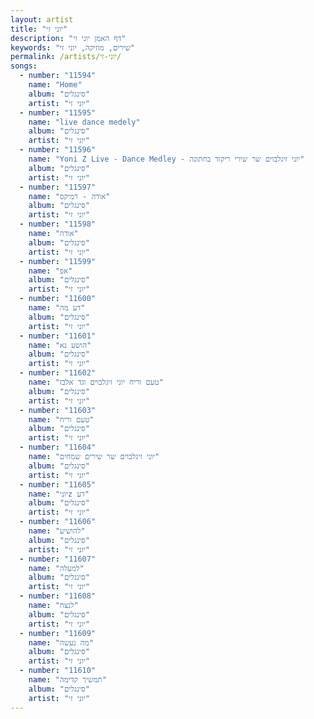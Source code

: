 ```yaml
---
layout: artist
title: "יוני זי"
description: "דף האמן יוני זי"
keywords: "שירים, מוזיקה, יוני זי"
permalink: /artists/יוני-זי/
songs:
  - number: "11594"
    name: "Home"
    album: "סינגלים"
    artist: "יוני זי"
  - number: "11595"
    name: "live dance medely"
    album: "סינגלים"
    artist: "יוני זי"
  - number: "11596"
    name: "Yoni Z Live - Dance Medley - יוני זיגלבוים שר שירי ריקוד בחתונה"
    album: "סינגלים"
    artist: "יוני זי"
  - number: "11597"
    name: "אודה - רמיקס"
    album: "סינגלים"
    artist: "יוני זי"
  - number: "11598"
    name: "אודה"
    album: "סינגלים"
    artist: "יוני זי"
  - number: "11599"
    name: "אפ"
    album: "סינגלים"
    artist: "יוני זי"
  - number: "11600"
    name: "דע מה"
    album: "סינגלים"
    artist: "יוני זי"
  - number: "11601"
    name: "הושע נא"
    album: "סינגלים"
    artist: "יוני זי"
  - number: "11602"
    name: "טעם וריח יוני זיגלבוים וגד אלבז"
    album: "סינגלים"
    artist: "יוני זי"
  - number: "11603"
    name: "טעם וריח"
    album: "סינגלים"
    artist: "יוני זי"
  - number: "11604"
    name: "יוני זיגלבוים שר שירים שמחים"
    album: "סינגלים"
    artist: "יוני זי"
  - number: "11605"
    name: "יוניz דע"
    album: "סינגלים"
    artist: "יוני זי"
  - number: "11606"
    name: "להושיע"
    album: "סינגלים"
    artist: "יוני זי"
  - number: "11607"
    name: "למעלה"
    album: "סינגלים"
    artist: "יוני זי"
  - number: "11608"
    name: "לנצח"
    album: "סינגלים"
    artist: "יוני זי"
  - number: "11609"
    name: "מה נעשה"
    album: "סינגלים"
    artist: "יוני זי"
  - number: "11610"
    name: "תמשיך קדימה"
    album: "סינגלים"
    artist: "יוני זי"
---
```

